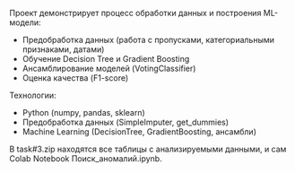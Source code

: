 Проект демонстрирует процесс обработки данных и построения ML-модели:

- Предобработка данных (работа с пропусками, категориальными признаками, датами)
- Обучение Decision Tree и Gradient Boosting
- Ансамблирование моделей (VotingClassifier)
- Оценка качества (F1-score)

Технологии:
- Python (numpy, pandas, sklearn)
- Предобработка данных (SimpleImputer, get_dummies)
- Machine Learning (DecisionTree, GradientBoosting, ансамбли)

В task#3.zip находятся все таблицы с анализируемыми данными, и сам Colab Notebook Поиск_аномалий.ipynb.
